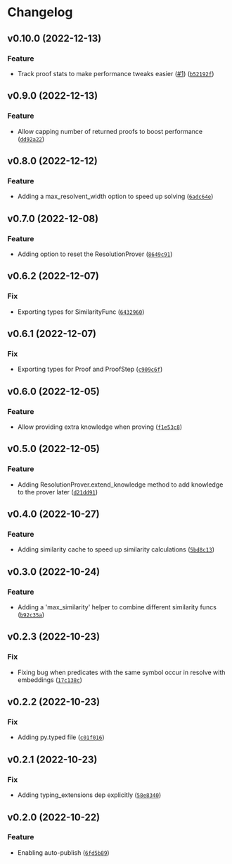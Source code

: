 # Changelog

<!--next-version-placeholder-->

## v0.10.0 (2022-12-13)
### Feature
* Track proof stats to make performance tweaks easier ([#1](https://github.com/chanind/tensor-theorem-prover/issues/1)) ([`b52192f`](https://github.com/chanind/tensor-theorem-prover/commit/b52192fd6499520c36892918aef1a8f18f2f2072))

## v0.9.0 (2022-12-13)
### Feature
* Allow capping number of returned proofs to boost performance ([`dd92a22`](https://github.com/chanind/tensor-theorem-prover/commit/dd92a220c0034f84c696c630c5f3adff96751ada))

## v0.8.0 (2022-12-12)
### Feature
* Adding a max_resolvent_width option to speed up solving ([`6adc64e`](https://github.com/chanind/tensor-theorem-prover/commit/6adc64eea9c89e8bbf0b435f1e285af70ed8e41b))

## v0.7.0 (2022-12-08)
### Feature
* Adding option to reset the ResolutionProver ([`8649c91`](https://github.com/chanind/tensor-theorem-prover/commit/8649c91e6769828bb14f5ab7fe7d828a9b0637ff))

## v0.6.2 (2022-12-07)
### Fix
* Exporting types for SimilarityFunc ([`6432960`](https://github.com/chanind/tensor-theorem-prover/commit/64329605e85c694079304da914bf12be35618250))

## v0.6.1 (2022-12-07)
### Fix
* Exporting types for Proof and ProofStep ([`c909c6f`](https://github.com/chanind/tensor-theorem-prover/commit/c909c6f281433c94f76707be34be91909807e243))

## v0.6.0 (2022-12-05)
### Feature
* Allow providing extra knowledge when proving ([`f1e53c8`](https://github.com/chanind/tensor-theorem-prover/commit/f1e53c8a4d782f256e640646f3f78c6423bb9857))

## v0.5.0 (2022-12-05)
### Feature
* Adding ResolutionProver.extend_knowledge method to add knowledge to the prover later ([`d21dd91`](https://github.com/chanind/tensor-theorem-prover/commit/d21dd911f994abb69fe7d19a2c8e143dcc3192fe))

## v0.4.0 (2022-10-27)
### Feature
* Adding similarity cache to speed up similarity calculations ([`5bd8c13`](https://github.com/chanind/tensor-theorem-prover/commit/5bd8c1386410d2b4bf04b59c999c4a83e3abd69b))

## v0.3.0 (2022-10-24)
### Feature
* Adding a 'max_similarity' helper to combine different similarity funcs ([`b92c35a`](https://github.com/chanind/tensor-theorem-prover/commit/b92c35ae06d707d462010f38e1d59b22f051d145))

## v0.2.3 (2022-10-23)
### Fix
* Fixing bug when predicates with the same symbol occur in resolve with embeddings ([`17c138c`](https://github.com/chanind/tensor-theorem-prover/commit/17c138c64c8beb449b9e42847db343cb4b7d12e1))

## v0.2.2 (2022-10-23)
### Fix
* Adding py.typed file ([`c01f016`](https://github.com/chanind/tensor-theorem-prover/commit/c01f01604cc48c1f2f1fede77e1f6d8ad08bb189))

## v0.2.1 (2022-10-23)
### Fix
* Adding typing_extensions dep explicitly ([`58e8340`](https://github.com/chanind/tensor-theorem-prover/commit/58e83401e64887635727c7db1ff508c47e4f826d))

## v0.2.0 (2022-10-22)
### Feature
* Enabling auto-publish ([`6fd5b89`](https://github.com/chanind/tensor-theorem-prover/commit/6fd5b897b343a1f5b3b90038c8d8abb0ba011bca))
